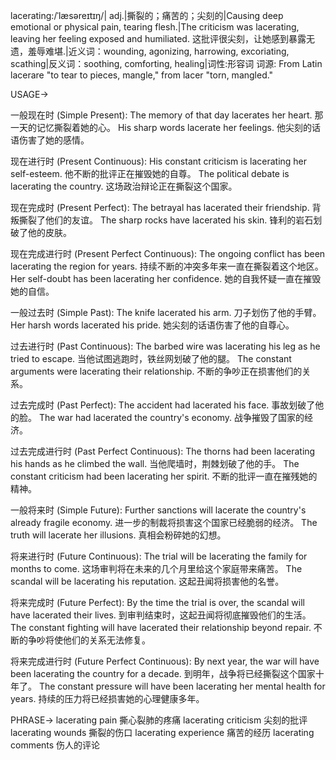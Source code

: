 lacerating:/ˈlæsəreɪtɪŋ/| adj.|撕裂的；痛苦的；尖刻的|Causing deep emotional or physical pain, tearing flesh.|The criticism was lacerating, leaving her feeling exposed and humiliated. 这批评很尖刻，让她感到暴露无遗，羞辱难堪.|近义词：wounding, agonizing, harrowing, excoriating, scathing|反义词：soothing, comforting, healing|词性:形容词
词源: From Latin lacerare "to tear to pieces, mangle," from lacer "torn, mangled."

USAGE->

一般现在时 (Simple Present):
The memory of that day lacerates her heart. 那一天的记忆撕裂着她的心。
His sharp words lacerate her feelings. 他尖刻的话语伤害了她的感情。

现在进行时 (Present Continuous):
His constant criticism is lacerating her self-esteem. 他不断的批评正在摧毁她的自尊。
The political debate is lacerating the country. 这场政治辩论正在撕裂这个国家。

现在完成时 (Present Perfect):
The betrayal has lacerated their friendship. 背叛撕裂了他们的友谊。
The sharp rocks have lacerated his skin. 锋利的岩石划破了他的皮肤。

现在完成进行时 (Present Perfect Continuous):
The ongoing conflict has been lacerating the region for years.  持续不断的冲突多年来一直在撕裂着这个地区。
Her self-doubt has been lacerating her confidence. 她的自我怀疑一直在摧毁她的自信。

一般过去时 (Simple Past):
The knife lacerated his arm. 刀子划伤了他的手臂。
Her harsh words lacerated his pride. 她尖刻的话语伤害了他的自尊心。

过去进行时 (Past Continuous):
The barbed wire was lacerating his leg as he tried to escape. 当他试图逃跑时，铁丝网划破了他的腿。
The constant arguments were lacerating their relationship.  不断的争吵正在损害他们的关系。

过去完成时 (Past Perfect):
The accident had lacerated his face. 事故划破了他的脸。
The war had lacerated the country's economy. 战争摧毁了国家的经济。

过去完成进行时 (Past Perfect Continuous):
The thorns had been lacerating his hands as he climbed the wall. 当他爬墙时，荆棘划破了他的手。
The constant criticism had been lacerating her spirit.  不断的批评一直在摧残她的精神。

一般将来时 (Simple Future):
Further sanctions will lacerate the country's already fragile economy.  进一步的制裁将损害这个国家已经脆弱的经济。
The truth will lacerate her illusions. 真相会粉碎她的幻想。

将来进行时 (Future Continuous):
The trial will be lacerating the family for months to come.  这场审判将在未来的几个月里给这个家庭带来痛苦。
The scandal will be lacerating his reputation. 这起丑闻将损害他的名誉。

将来完成时 (Future Perfect):
By the time the trial is over, the scandal will have lacerated their lives.  到审判结束时，这起丑闻将彻底摧毁他们的生活。
The constant fighting will have lacerated their relationship beyond repair.  不断的争吵将使他们的关系无法修复。

将来完成进行时 (Future Perfect Continuous):
By next year, the war will have been lacerating the country for a decade. 到明年，战争将已经撕裂这个国家十年了。
The constant pressure will have been lacerating her mental health for years.  持续的压力将已经损害她的心理健康多年。


PHRASE->
lacerating pain 撕心裂肺的疼痛
lacerating criticism 尖刻的批评
lacerating wounds  撕裂的伤口
lacerating experience 痛苦的经历
lacerating comments 伤人的评论


